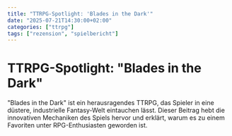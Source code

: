 ```yaml
---
title: "TTRPG-Spotlight: 'Blades in the Dark'"
date: "2025-07-21T14:30:00+02:00"
categories: ["ttrpg"]
tags: ["rezension", "spielbericht"]
---
```


# TTRPG-Spotlight: "Blades in the Dark"

"Blades in the Dark" ist ein herausragendes TTRPG, das Spieler in eine düstere, industrielle Fantasy-Welt eintauchen lässt. Dieser Beitrag hebt die innovativen Mechaniken des Spiels hervor und erklärt, warum es zu einem Favoriten unter RPG-Enthusiasten geworden ist.
